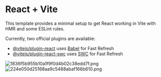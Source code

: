 # React + Vite

This template provides a minimal setup to get React working in Vite with HMR and some ESLint rules.

Currently, two official plugins are available:

- [@vitejs/plugin-react](https://github.com/vitejs/vite-plugin-react/blob/main/packages/plugin-react/README.md) uses [Babel](https://babeljs.io/) for Fast Refresh
- [@vitejs/plugin-react-swc](https://github.com/vitejs/vite-plugin-react-swc) uses [SWC](https://swc.rs/) for Fast Refresh


<img src="https://imgtr.ee/images/2024/07/27/1836f5b955b10a1f9f0d4b02c38edd7f.png" alt="1836f5b955b10a1f9f0d4b02c38edd7f.png" border="0">
<img src="https://imgtr.ee/images/2024/07/27/224e050d25168aa9c5488abaf166b610.png" alt="224e050d25168aa9c5488abaf166b610.png" border="0">
